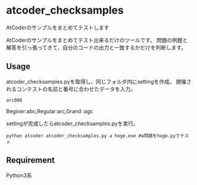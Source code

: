 # atcoder_checksamples
AtCoderのサンプルをまとめてテストします

AtCoderのサンプルをまとめてテスト出来るだけのツールです。
問題の例題と解答を引っ張ってきて、自分のコードの出力と一致するかだけを判断します。

## Usage
atcoder_checksamples.pyを取得し、同じフォルダ内にsettingを作成。
開催されるコンテストの名前と番号に合わせたデータを入力。

```:setting
arc000
```
Beginer:abc,Regular:arc,Grand  :agc

settingが完成したらatcoder_checksamples.pyを実行。
```
python atcoder atcoder_checksamples.py a hoge.exe #a問題をhoge.pyでテスト
```

## Requirement
Python3系
